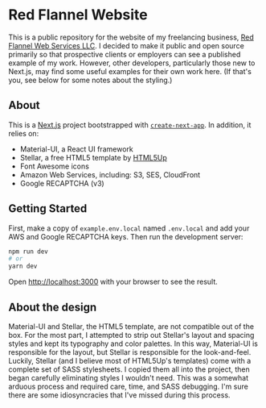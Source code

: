 # Red Flannel Website

This is a public repository for the website of my freelancing business, [Red Flannel Web Services LLC](https://redflannel.co). I decided to make it public and open source primarily so that prospective clients or employers can see a published example of my work. However, other developers, particularly those new to Next.js, may find some useful examples for their own work here. (If that's you, see below for some notes about the styling.)

## About

This is a [Next.js](https://nextjs.org/) project bootstrapped with [`create-next-app`](https://github.com/vercel/next.js/tree/canary/packages/create-next-app). In addition, it relies on:

- Material-UI, a React UI framework
- Stellar, a free HTML5 template by [HTML5Up](https://html5up.net/)
- Font Awesome icons
- Amazon Web Services, including: S3, SES, CloudFront
- Google RECAPTCHA (v3)

## Getting Started

First, make a copy of `example.env.local` named `.env.local` and add your AWS and Google RECAPTCHA keys. Then run the development server:

```bash
npm run dev
# or
yarn dev
```

Open [http://localhost:3000](http://localhost:3000) with your browser to see the result.

## About the design
Material-UI and Stellar, the HTML5 template, are not compatible out of the box. For the most part, I attempted to strip out Stellar's layout and spacing styles and kept its typography and color palettes. In this way, Material-UI is responsible for the layout, but Stellar is responsible for the look-and-feel. Luckily, Stellar (and I believe most of HTML5Up's templates) come with a complete set of SASS stylesheets. I copied them all into the project, then began carefully eliminating styles I wouldn't need. This was a somewhat arduous process and required care, time, and SASS debugging. I'm sure there are some idiosyncracies that I've missed during this process.